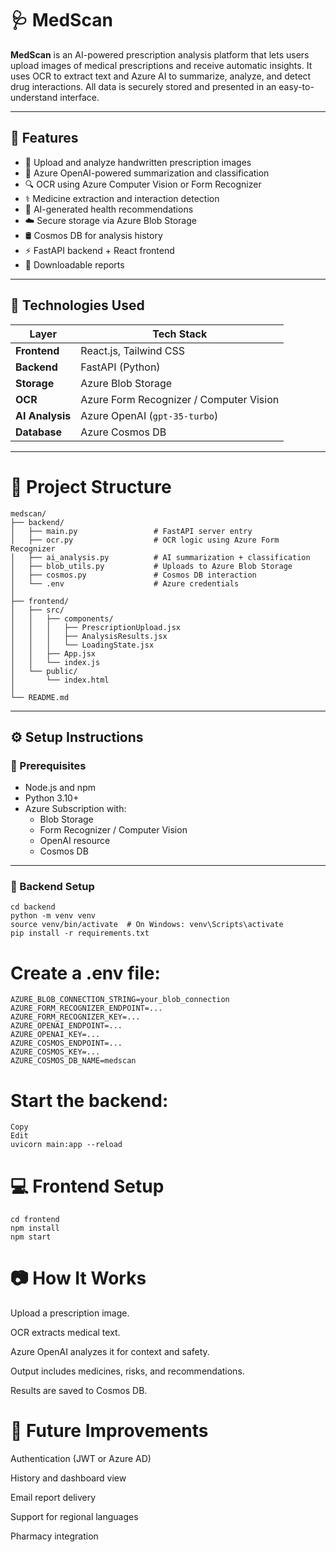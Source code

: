 # 🩺 MedScan

**MedScan** is an AI-powered prescription analysis platform that lets users upload images of medical prescriptions and receive automatic insights. It uses OCR to extract text and Azure AI to summarize, analyze, and detect drug interactions. All data is securely stored and presented in an easy-to-understand interface.

---

## 🚀 Features

- 📸 Upload and analyze handwritten prescription images
- 🧠 Azure OpenAI-powered summarization and classification
- 🔍 OCR using Azure Computer Vision or Form Recognizer
- ⚕️ Medicine extraction and interaction detection
- 📝 AI-generated health recommendations
- ☁️ Secure storage via Azure Blob Storage
- 🛢️ Cosmos DB for analysis history
- ⚡ FastAPI backend + React frontend
- 📄 Downloadable reports

---

## 🧠 Technologies Used

| Layer | Tech Stack |
|-------|------------|
| **Frontend** | React.js, Tailwind CSS |
| **Backend** | FastAPI (Python) |
| **Storage** | Azure Blob Storage |
| **OCR** | Azure Form Recognizer / Computer Vision |
| **AI Analysis** | Azure OpenAI (`gpt-35-turbo`) |
| **Database** | Azure Cosmos DB |

---

# 📂 Project Structure
```
medscan/
├── backend/
│   ├── main.py                 # FastAPI server entry
│   ├── ocr.py                  # OCR logic using Azure Form Recognizer
│   ├── ai_analysis.py          # AI summarization + classification
│   ├── blob_utils.py           # Uploads to Azure Blob Storage
│   ├── cosmos.py               # Cosmos DB interaction
│   └── .env                    # Azure credentials
│
├── frontend/
│   ├── src/
│   │   ├── components/
│   │   │   ├── PrescriptionUpload.jsx
│   │   │   ├── AnalysisResults.jsx
│   │   │   └── LoadingState.jsx
│   │   ├── App.jsx
│   │   └── index.js
│   └── public/
│       └── index.html
│
└── README.md

```
---

## ⚙️ Setup Instructions

### 🔐 Prerequisites

- Node.js and npm
- Python 3.10+
- Azure Subscription with:
  - Blob Storage
  - Form Recognizer / Computer Vision
  - OpenAI resource
  - Cosmos DB

---

### 🧪 Backend Setup

```
cd backend
python -m venv venv
source venv/bin/activate  # On Windows: venv\Scripts\activate
pip install -r requirements.txt
```
# Create a .env file:
```
AZURE_BLOB_CONNECTION_STRING=your_blob_connection
AZURE_FORM_RECOGNIZER_ENDPOINT=...
AZURE_FORM_RECOGNIZER_KEY=...
AZURE_OPENAI_ENDPOINT=...
AZURE_OPENAI_KEY=...
AZURE_COSMOS_ENDPOINT=...
AZURE_COSMOS_KEY=...
AZURE_COSMOS_DB_NAME=medscan 
```
# Start the backend:
```
Copy
Edit
uvicorn main:app --reload
```
# 💻 Frontend Setup
```
cd frontend
npm install
npm start
```
# 📷 How It Works
Upload a prescription image.

OCR extracts medical text.

Azure OpenAI analyzes it for context and safety.

Output includes medicines, risks, and recommendations.

Results are saved to Cosmos DB.

# 📌 Future Improvements
Authentication (JWT or Azure AD)

History and dashboard view

Email report delivery

Support for regional languages

Pharmacy integration


